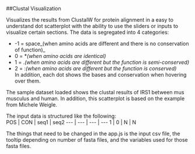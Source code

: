 ##Clustal Visualization

Visualizes the results from ClustalW for protein alignment in a easy to understand dot scatterplot with the ability to use the sliders or inputs to visualize certain sections. The data is segregated into 4 categories:  
* -1 = space_(when amino acids are different and there is no conservation of function)_  
* 0 = *_(when amino acids are identical)_  
* 1 = ._(when amino acids are different but the function is semi-conserved)_  
* 2 = :_(when amino acids are different but the function is conserved)_  
In addition, each dot shows the bases and conservation when hovering over them. 


The sample dataset loaded shows the clustal results of IRS1 between mus musculus and human. In addition, this scatterplot is based on the example from Michele Weigle.  


The input data is structured like the following:  
POS | CON | seq1 | seq2
--- | --- | --- | ---
1 | 0 | N | N

The things that need to be changed in the app.js is the input csv file, the tooltip depending on number of fasta files, and the variables used for those fasta files.